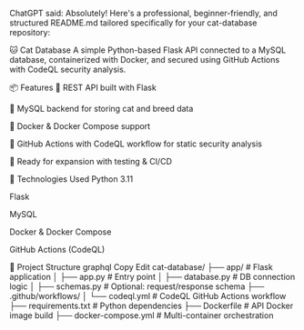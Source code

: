 ChatGPT said:
Absolutely! Here's a professional, beginner-friendly, and structured README.md tailored specifically for your cat-database repository:

🐱 Cat Database
A simple Python-based Flask API connected to a MySQL database, containerized with Docker, and secured using GitHub Actions with CodeQL security analysis.

📦 Features
🐾 REST API built with Flask

🐬 MySQL backend for storing cat and breed data

🐳 Docker & Docker Compose support

🔐 GitHub Actions with CodeQL workflow for static security analysis

🧪 Ready for expansion with testing & CI/CD

🧰 Technologies Used
Python 3.11

Flask

MySQL

Docker & Docker Compose

GitHub Actions (CodeQL)

📂 Project Structure
graphql
Copy
Edit
cat-database/
├── app/                     # Flask application
│   ├── app.py              # Entry point
│   ├── database.py         # DB connection logic
│   ├── schemas.py          # Optional: request/response schema
├── .github/workflows/
│   └── codeql.yml          # CodeQL GitHub Actions workflow
├── requirements.txt        # Python dependencies
├── Dockerfile              # API Docker image build
├── docker-compose.yml      # Multi-container orchestration


